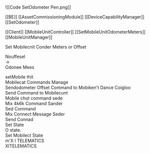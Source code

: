 ![[Code SetOdometer Pen.png]]

[[BE]] 
[[AssetCommissioningModule]] 
[[DeviceCapabilityManager]]
[[SetOdometer]]


[[Client]] 
[[MobileUnitController]]
[[SetMobileUnitOdometerMeters]]
[[MobileUnitManager]]

Set Mobilecnit Conder Meters or Offset

Nouffesel  
→  
Odonee Mees  

 setMobile thit  
Mobilecat Commands Manage  
Sendodometer Offset Command to Mobiken't Dance Coigloo  
Send Command to Mobilecunt  
Mobile chut command sede  
Mix 4k6k Command Sander  
Sed Command  
Mix Connect Message Seder  
Send Connad  
Set State  
O state.  
Set Mobilect State  
m'X I TELEMATICS  
XITELEMATICS
